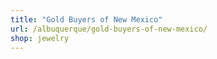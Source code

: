 ```yaml
---
title: "Gold Buyers of New Mexico"
url: /albuquerque/gold-buyers-of-new-mexico/
shop: jewelry
---
```

